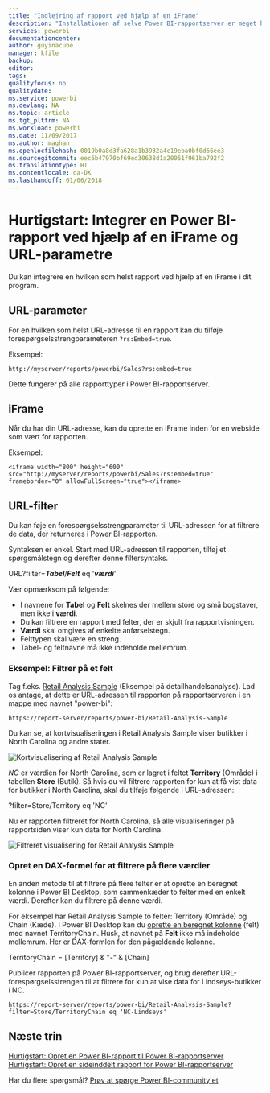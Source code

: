 ```yaml
---
title: "Indlejring af rapport ved hjælp af en iFrame"
description: "Installationen af selve Power BI-rapportserver er meget hurtig. Download, installation og konfiguration er hurtigt overstået, og du kan få det hele op at køre på få minutter."
services: powerbi
documentationcenter: 
author: guyinacube
manager: kfile
backup: 
editor: 
tags: 
qualityfocus: no
qualitydate: 
ms.service: powerbi
ms.devlang: NA
ms.topic: article
ms.tgt_pltfrm: NA
ms.workload: powerbi
ms.date: 11/09/2017
ms.author: maghan
ms.openlocfilehash: 0019b0a8d3fa628a1b3932a4c19eba0bf0d66ee3
ms.sourcegitcommit: eec6b47970bf69ed30638d1a20051f961ba792f2
ms.translationtype: HT
ms.contentlocale: da-DK
ms.lasthandoff: 01/06/2018
---
```

# <a name="quickstart-embed-a-power-bi-report-using-an-iframe-and-url-parameters"></a>Hurtigstart: Integrer en Power BI-rapport ved hjælp af en iFrame og URL-parametre

Du kan integrere en hvilken som helst rapport ved hjælp af en iFrame i dit program. 

## <a name="url-parameter"></a>URL-parameter

For en hvilken som helst URL-adresse til en rapport kan du tilføje forespørgselsstrengparameteren `?rs:Embed=true`.

Eksempel:

```
http://myserver/reports/powerbi/Sales?rs:embed=true
```

Dette fungerer på alle rapporttyper i Power BI-rapportserver.

## <a name="iframe"></a>iFrame

Når du har din URL-adresse, kan du oprette en iFrame inden for en webside som vært for rapporten.

Eksempel:

```
<iframe width="800" height="600" src="http://myserver/reports/powerbi/Sales?rs:embed=true" frameborder="0" allowFullScreen="true"></iframe>
```

## <a name="url-filter"></a>URL-filter

Du kan føje en forespørgselsstrengparameter til URL-adressen for at filtrere de data, der returneres i Power BI-rapporten.

Syntaksen er enkel. Start med URL-adressen til rapporten, tilføj et spørgsmålstegn og derefter denne filtersyntaks.

URL?filter=***Tabel***/***Felt*** eq '***værdi***'

Vær opmærksom på følgende:

- I navnene for **Tabel** og **Felt** skelnes der mellem store og små bogstaver, men ikke i **værdi**.
- Du kan filtrere en rapport med felter, der er skjult fra rapportvisningen.
- **Værdi** skal omgives af enkelte anførselstegn.
- Felttypen skal være en streng.
- Tabel- og feltnavne må ikke indeholde mellemrum.

###  <a name="example-filter-on-a-field"></a>Eksempel: Filtrer på et felt

Tag f.eks. [Retail Analysis Sample](../sample-datasets.md) (Eksempel på detailhandelsanalyse). Lad os antage, at dette er URL-adressen til rapporten på rapportserveren i en mappe med navnet "power-bi":

```
https://report-server/reports/power-bi/Retail-Analysis-Sample
```

Du kan se, at kortvisualiseringen i Retail Analysis Sample viser butikker i North Carolina og andre stater.

![Kortvisualisering af Retail Analysis Sample](media/quickstart-embed/report-server-retail-analysis-sample-map.png)

*NC* er værdien for North Carolina, som er lagret i feltet **Territory** (Område) i tabellen **Store** (Butik). Så hvis du vil filtrere rapporten for kun at få vist data for butikker i North Carolina, skal du tilføje følgende i URL-adressen:

?filter=Store/Territory eq 'NC'

Nu er rapporten filtreret for North Carolina, så alle visualiseringer på rapportsiden viser kun data for North Carolina.

![Filtreret visualisering for Retail Analysis Sample](media/quickstart-embed/report-server-retail-analysis-sample-filtered-map.png)

### <a name="create-a-dax-formula-to-filter-on-multiple-values"></a>Opret en DAX-formel for at filtrere på flere værdier

En anden metode til at filtrere på flere felter er at oprette en beregnet kolonne i Power BI Desktop, som sammenkæder to felter med en enkelt værdi. Derefter kan du filtrere på denne værdi.

For eksempel har Retail Analysis Sample to felter: Territory (Område) og Chain (Kæde). I Power BI Desktop kan du [oprette en beregnet kolonne](../desktop-tutorial-create-calculated-columns.md) (felt) med navnet TerritoryChain. Husk, at navnet på **Felt** ikke må indeholde mellemrum. Her er DAX-formlen for den pågældende kolonne.

TerritoryChain = [Territory] & "-" & [Chain]

Publicer rapporten på Power BI-rapportserver, og brug derefter URL-forespørgselsstrengen til at filtrere for kun at vise data for Lindseys-butikker i NC.

```
https://report-server/reports/power-bi/Retail-Analysis-Sample?filter=Store/TerritoryChain eq 'NC-Lindseys'

```

## <a name="next-steps"></a>Næste trin

[Hurtigstart: Opret en Power BI-rapport til Power BI-rapportserver](quickstart-create-powerbi-report.md)  
[Hurtigstart: Opret en sideinddelt rapport for Power BI-rapportserver](quickstart-create-paginated-report.md)  

Har du flere spørgsmål? [Prøv at spørge Power BI-community'et](https://community.powerbi.com/)